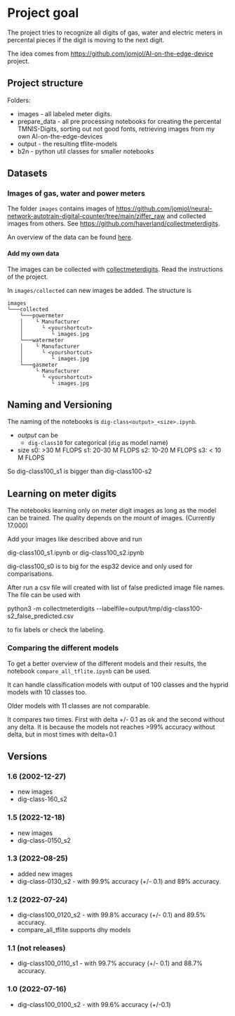 # Project goal

The project tries to recognize all digits of gas, water and electric meters in percental pieces if the digit is moving to the next digit.

The idea comes from <https://github.com/jomjol/AI-on-the-edge-device> project.

## Project structure

Folders:

* images - all labeled meter digits.
* prepare_data - all pre processing notebooks for creating the percental TMNIS-Digits, sorting out not good fonts, retrieving images from my own AI-on-the-edge-devices
* output - the resulting tflite-models
* b2n - python util classes for smaller notebooks

## Datasets

### Images of gas, water and power meters

The folder `images` contains images of <https://github.com/jomjol/neural-network-autotrain-digital-counter/tree/main/ziffer_raw> and collected images from others. See <https://github.com/haverland/collectmeterdigits>.

An overview of the data can be found [here](https://github.com/haverland/Tenth-of-step-of-a-meter-digit/index.html).

#### Add my own data

The images can be collected with [collectmeterdigits](https://github.com/haverland/collectmeterdigits). Read the instructions of the project.

In `images/collected` can new images be added. The structure is

```
images
└───collected
    └───powermeter
    │    └ Manufacturer
    │      └ <yourshortcut>
    │         └ images.jpg
    └───watermeter
    │    └ Manufacturer
    │      └ <yourshortcut>
    │         └ images.jpg
    └───gasmeter
         └ Manufacturer
           └ <yourshortcut>
              └ images.jpg
```

## Naming and Versioning

The naming of the notebooks is `dig-class<output>_<size>.ipynb`.

* *output* can be
  * `dig-class10` for categorical (`dig` as model name)
* size 
  s0: >30 M FLOPS
  s1: 20-30 M FLOPS
  s2: 10-20 M FLOPS
  s3: < 10 M FLOPS

So dig-class100_s1 is bigger than dig-class100-s2
  
## Learning on meter digits

The notebooks learning only on meter digit images as long as the model can be trained. The quality depends on the mount of images. (Currently 17.000)

Add your images like described above and run 

dig-class100_s1.ipynb or
dig-class100_s2.ipynb

dig-class100_s0 is to big for the esp32 device and only used for comparisations.

After run a csv file will created with list of false predicted image file names. The file can be used with

   python3 -m collectmeterdigits --labelfile=output/tmp/dig-class100-s2_false_predicted.csv

to fix labels or check the labeling.


### Comparing the different models

To get a better overview of the different models and their results, the notebook `compare_all_tflite.ipynb` can be used.

It can handle classification models with output of 100 classes and the hyprid models with 10 classes too.

Older models with 11 classes are not comparable.


It compares two times. First with delta +/- 0.1 as ok and the second without any delta. It is because the models not reaches >99% accuracy without delta, 
but in most times with delta=0.1

## Versions

### 1.6 (2002-12-27)
* new images
* dig-class-160_s2

### 1.5 (2022-12-18)
* new images
* dig-class-0150_s2

### 1.3 (2022-08-25)
* added new images
* dig-class-0130_s2 - with 99.9% accuracy (+/- 0.1) and 89% accuracy.

### 1.2 (2022-07-24)

* dig-class100_0120_s2 - with 99.8% accuracy (+/- 0.1) and 89.5% accuracy.
* compare_all_tflite supports dhy models

### 1.1 (not releases)

* dig-class100_0110_s1 - with 99.7% accuracy (+/- 0.1) and 88.7% accuracy.

### 1.0 (2022-07-16)

* dig-class100_0100_s2 - with 99.6% accuracy (+/-0.1)
